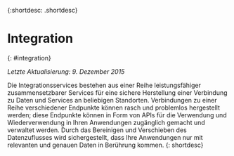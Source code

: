 {:shortdesc: .shortdesc} 

# Integration
{: #integration}

*Letzte Aktualisierung: 9. Dezember 2015*

Die Integrationsservices bestehen aus einer Reihe leistungsfähiger zusammensetzbarer Services für eine sichere Herstellung einer Verbindung zu Daten und Services an beliebigen Standorten. Verbindungen zu einer Reihe verschiedener Endpunkte können rasch und problemlos hergestellt werden; diese Endpunkte können in Form von APIs für die Verwendung und Wiederverwendung in Ihren Anwendungen zugänglich gemacht und verwaltet werden. Durch das Bereinigen und Verschieben des Datenzuflusses wird sichergestellt, dass Ihre Anwendungen nur mit relevanten und genauen Daten in Berührung kommen.
{: shortdesc}


